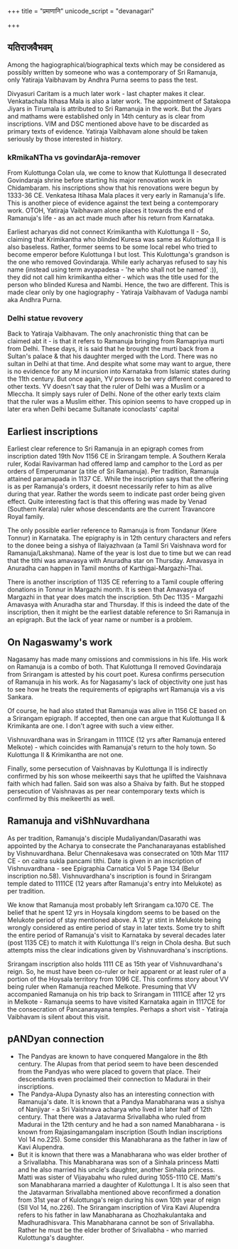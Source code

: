 +++
title = "प्रमाणानि"
unicode_script = "devanagari"

+++

## यतिराजवैभवम्
Among the hagiographical/biographical texts which may be considered as possibly written by someone who was a contemporary of Sri Ramanuja, only Yatiraja Vaibhavam by Andhra Purna seems to pass the test. 

Divyasuri Caritam is a much later work - last chapter makes it clear. Venkatachala Itihasa Mala is also a later work. The appointment of Satakopa Jiyars in Tirumala is attributed to Sri Ramanuja in the work. But the Jiyars and mathams were established only in 14th century as is clear from inscriptions. VIM and DSC mentioned above have to be discarded as primary texts of evidence. Yatiraja Vaibhavam alone should be taken seriously by those interested in history.

### kRmikaNTha vs govindarAja-remover
From Kulottunga Colan ula, we come to know that Kulottunga II desecrated Govindaraja shrine before starting his major renovation work in Chidambaram. his inscriptions show that his renovations were begun by 1333-36 CE. Venkatesa Itihasa Mala places it very early in Ramanuja's life. This is another piece of evidence against the text being a contemporary work. OTOH, Yatiraja Vaibhavam alone places it towards the end of Ramanuja's life - as an act made much after his return from Karnataka.

Earliest acharyas did not connect Krimikantha with Kulottunga II - So, claiming that Krimikantha who blinded Kuresa was same as Kulottunga II is also baseless. Rather, former seems to be some local rebel who tried to become emperor before Kulottunga I but lost. This Kulottunga's grandson is the one who removed Govindaraja. While early acharyas refused to say his name (instead using term avyapadesa - 'he who shall not be named' :)), they did not call him krimikantha either - which was the title used for the person who blinded Kuresa and Nambi. Hence, the two are different. This is made clear only by one hagiography - Yatiraja Vaibhavam of Vaduga nambi aka Andhra Purna. 

### Delhi statue revovery
Back to Yatiraja Vaibhavam. The only anachronistic thing that can be claimed abt it - is that it refers to Ramanuja bringing from Ramapriya murti from Delhi. These days, it is said that he brought the murti back from a Sultan's palace & that his daughter merged with the Lord. There was no sultan in Delhi at that time. And despite what some may want to argue, there is no evidence for any M incursion into Karnataka from Islamic states during the 11th century. But once again, YV proves to be very different compared to other texts. YV doesn't say that the ruler of Delhi was a Muslim or a Mleccha. It simply says ruler of Delhi. None of the other early texts claim that the ruler was a Muslim either. This opinion seems to have cropped up in later era when Delhi became Sultanate iconoclasts' capital

## Earliest inscriptions
Earliest clear reference to Sri Ramanuja in an epigraph comes from inscription dated 19th Nov 1156 CE in Srirangam temple. A Southern Kerala ruler, Kodai Ravivarman had offered lamp and camphor to the Lord as per orders of Emperumanar (a title of Sri Ramanuja). Per tradition, Ramanuja attained paramapada in 1137 CE. While the inscription says that the offering is as per Ramanuja's orders, it doesnt necessarily refer to him as alive during that year. Rather the words seem to indicate past order being given effect. Quite interesting fact is that this offering was made by Venad (Southern Kerala) ruler whose descendants are the current Travancore Royal family. 

The only possible earlier reference to Ramanuja is from Tondanur (Kere Tonnur) in Karnataka. The epigraphy is in 12th century characters and refers to the donee being a sishya of Ilaiyazhvaan (a Tamil Sri Vaishnava word for Ramanuja/Lakshmana). Name of the year is lost due to time but we can read that the tithi was amavasya with Anuradha star on Thursday. Amavasya in Anuradha can happen in Tamil months of Karthigai-Margazhi-Thai. 

There is another inscription of 1135 CE referring to a Tamil couple offering donations in Tonnur in Margazhi month. It is seen that Amavasya of Margazhi in that year does match the inscription. 5th Dec 1135 - Margazhi Amavasya with Anuradha star and Thursday. If this is indeed the date of the inscription, then it might be the earliest datable reference to Sri Ramanuja in an epigraph. But the lack of year name or number is a problem.

## On Nagaswamy's work
Nagasamy has made many omissions and commissions in his life. His work on Ramanuja is a combo of both. That Kulottunga II removed Govindaraja from Srirangam is attested by his court poet. Kuresa confirms persecution of Ramanuja in his work. As for Nagasamy's lack of objectivity one just has to see how he treats the requirements of epigraphs wrt Ramanuja vis a vis Sankara.

Of course, he had also stated that Ramanuja was alive in 1156 CE based on a Srirangam epigraph. If accepted, then one can argue that Kulottunga II & Krimikanta are one. I don't agree with such a view either.

Vishnuvardhana was in Srirangam in 1111CE (12 yrs after Ramanuja entered Melkote) - which coincides with Ramanuja's return to the holy town. So Kulottunga II & Krimikantha are not one.

Finally, some persecution of Vaishnavas by Kulottunga II is indirectly confirmed by his son whose meikeerthi says that he uplifted the Vaishnava faith which had fallen. Said son was also a Shaiva by faith. But he stopped persecution of Vaishnavas as per near contemporary texts which is confirmed by this meikeerthi as well.

## Ramanuja and viShNuvardhana
As per tradition, Ramanuja's disciple Mudaliyandan/Dasarathi was appointed by the Acharya to consecrate the Panchanarayanas established by Vishnuvardhana. Belur Chennakesava was consecrated on 10th Mar 1117 CE - on caitra sukla pancami tithi. Date is given in an inscription of Vishnuvardhana - see Epigraphia Carnatica Vol 5 Page 134 (Belur inscription no.58). Vishnuvardhana's inscription is found in Srirangam temple dated to 1111CE (12 years after Ramanuja's entry into Melukote) as per tradition.

We know that Ramanuja most probably left Srirangam ca.1070 CE. The belief that he spent 12 yrs in Hoysala kingdom seems to be based on the Melukote period of stay mentioned above. A 12 yr stint in Melukote being wrongly considered as entire period of stay in later texts. Some try to shift the entire period of Ramanuja's visit to Karnataka by several decades later (post 1135 CE) to match it with Kulottunga II's reign in Chola desha. But such attempts miss the clear indications given by Vishnuvardhana's inscriptions.

Srirangam inscription also holds 1111 CE as 15th year of Vishnuvardhana's reign. So, he must have been co-ruler or heir apparent or at least ruler of a portion of the Hoysala territory from 1096 CE. This confirms story about VV being ruler when Ramanuja reached Melkote. Presuming that VV accompanied Ramanuja on his trip back to Srirangam in 1111CE after 12 yrs in Melkote - Ramanuja seems to have visited Karnataka again in 1117CE for the consecration of Pancanarayana temples. Perhaps a short visit - Yatiraja Vaibhavam is silent about this visit.

## pANDyan connection
- The Pandyas are known to have conquered Mangalore in the 8th century. The Alupas from that period seem to have been descended from the Pandyas who were placed to govern that place. Their descendants even proclaimed their connection to Madurai in their inscriptions.
- The Pandya-Alupa Dynasty also has an interesting connection with Ramanuja's date. It is known that a Pandya Manabharana was a sishya of Nanjiyar - a Sri Vaishnava acharya who lived in later half of 12th century. That there was a Jatavarma Srivallabha who ruled from Madurai in the 12th century and he had a son named Manabharana - is known from Rajasingamangalam inscription (South Indian inscriptions Vol 14 no.225). Some consider this Manabharana as the father in law of Kavi Alupendra.
- But it is known that there was a Manabharana who was elder brother of a Srivallabha. This Manabharana was son of a Sinhala princess Matti and he also married his uncle's daughter, another Sinhala princess. Matti was sister of Vijayabahu who ruled during 1055-1110 CE. Matti's son Manabharana married a daughter of Kulottunga I. It is also seen that the Jatavarman Srivallabha mentioned above reconfirmed a donation from 31st year of Kulottunga's reign during his own 10th year of reign (SII Vol 14, no.226). The Srirangam inscription of Vira Kavi Alupendra refers to his father in law Manabharana as Chozhakulantaka and Madhuradhisvara. This Manabharana cannot be son of Srivallabha. Rather he must be the elder brother of Srivallabha - who married Kulottunga's daughter.

